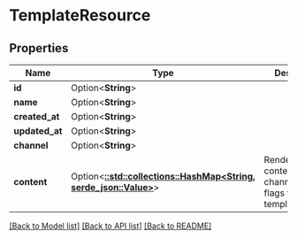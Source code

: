# TemplateResource

## Properties

Name | Type | Description | Notes
------------ | ------------- | ------------- | -------------
**id** | Option<**String**> |  | [optional]
**name** | Option<**String**> |  | [optional]
**created_at** | Option<**String**> |  | [optional]
**updated_at** | Option<**String**> |  | [optional]
**channel** | Option<**String**> |  | [optional]
**content** | Option<[**::std::collections::HashMap<String, serde_json::Value>**](serde_json::Value.md)> | Rendered content and channel/platform flags for the template. | [optional]

[[Back to Model list]](../README.md#documentation-for-models) [[Back to API list]](../README.md#documentation-for-api-endpoints) [[Back to README]](../README.md)


